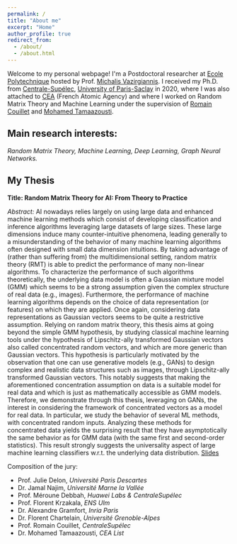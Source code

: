 ```yaml
---
permalink: /
title: "About me"
excerpt: "Home"
author_profile: true
redirect_from: 
  - /about/
  - /about.html
---
```


Welcome to my personal webpage! I'm a Postdoctoral researcher at [Ecole Polytechnique](https://www.polytechnique.edu/en) hosted by Prof. [Michalis Vazirgiannis](http://www.lix.polytechnique.fr/Labo/Michalis.Vazirgiannis/). I received my Ph.D. from [Centrale-Supélec](https://www.centralesupelec.fr/), [University of Paris-Saclay](https://www.universite-paris-saclay.fr/en) in 2020, where I was also attached to [CEA](http://www.cea.fr/) (French Atomic Agency) and where I worked on Random Matrix Theory and Machine Learning under the supervision of [Romain Couillet](https://romaincouillet.hebfree.org/) and [Mohamed Tamaazousti](http://mohamed-tamaazousti.com/).

**Main research interests:**
-
*Random Matrix Theory, Machine Learning, Deep Learning, Graph Neural Networks.*

My Thesis
-
**Title: Random Matrix Theory for AI: From Theory to Practice**

*Abstract:* AI nowadays relies largely on using large data and enhanced machine learning methods which consist of developing classification and inference algorithms leveraging large datasets of large sizes. These large dimensions induce many counter-intuitive phenomena, leading generally to a misunderstanding of the behavior of many machine learning algorithms often designed with small data dimension intuitions. By taking advantage of (rather than suffering from) the multidimensional setting, random matrix theory (RMT) is able to predict the performance of many non-linear algorithms. To characterize the performance of such algorithms theoretically, the underlying data model is often a Gaussian mixture model (GMM) which seems to be a strong assumption given the complex structure of real data (e.g., images). Furthermore, the performance of machine learning algorithms depends on the choice of data representation (or features) on which they are applied. Once again, considering data representations as Gaussian vectors seems to be quite a restrictive assumption. Relying on random matrix theory, this thesis aims at going beyond the simple GMM hypothesis, by studying classical machine learning tools under the hypothesis of Lipschitz-ally transformed Gaussian vectors also called concentrated random vectors, and which are more generic than Gaussian vectors. This hypothesis is particularly motivated by the observation that one can use generative models (e.g., GANs) to design complex and realistic data structures such as images, through Lipschitz-ally transformed Gaussian vectors. This notably suggests that making the aforementioned concentration assumption on data is a suitable model for real data and which is just as mathematically accessible as GMM models. Therefore, we demonstrate through this thesis, leveraging on GANs, the interest in considering the framework of concentrated vectors as a model for real data. In particular, we study the behavior of several ML methods, with concentrated random inputs. Analyzing these methods for concentrated data yields the surprising result that they have asymptotically the same behavior as for GMM data (with the same first and second-order statistics). This result strongly suggests the universality aspect of large machine learning classifiers w.r.t. the underlying data distribution. [Slides](link)

Composition of the jury:
- Prof. Julie Delon, *Université Paris Descartes*
- Dr. Jamal Najim, *Université Marne la Vallée*
- Prof. Méroune Debbah, *Huawei Labs & CentraleSupélec*
- Prof. Florent Krzakala, *ENS Ulm*
- Dr. Alexandre Gramfort, *Inria Paris*
- Dr. Florent Chartelain, *Université Grenoble-Alpes*
- Prof. Romain Couillet, *CentraleSupélec*
- Dr. Mohamed Tamaazousti, *CEA List*



